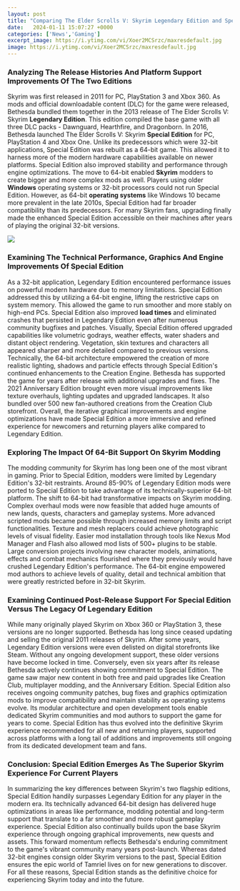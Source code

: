 ```yaml
---
layout: post
title: "Comparing The Elder Scrolls V: Skyrim Legendary Edition and Special Edition"
date:   2024-01-11 15:07:27 +0000
categories: ['News','Gaming']
excerpt_image: https://i.ytimg.com/vi/Xoer2MCSrzc/maxresdefault.jpg
image: https://i.ytimg.com/vi/Xoer2MCSrzc/maxresdefault.jpg
---
```


### Analyzing The Release Histories And Platform Support Improvements Of The Two Editions
Skyrim was first released in 2011 for PC, PlayStation 3 and Xbox 360. As mods and official downloadable content (DLC) for the game were released, Bethesda bundled them together in the 2013 release of The Elder Scrolls V: Skyrim **Legendary Edition**. This edition compiled the base game with all three DLC packs - Dawnguard, Hearthfire, and Dragonborn.
In 2016, Bethesda launched The Elder Scrolls V: Skyrim **Special Edition** for PC, PlayStation 4 and Xbox One. Unlike its predecessors which were 32-bit applications, Special Edition was rebuilt as a 64-bit game. This allowed it to harness more of the modern hardware capabilities available on newer platforms. Special Edition also improved stability and performance through engine optimizations. The move to 64-bit enabled **Skyrim** modders to create bigger and more complex mods as well.
Players using older **Windows** operating systems or 32-bit processors could not run Special Edition. However, as 64-bit **operating systems** like Windows 10 became more prevalent in the late 2010s, Special Edition had far broader compatibility than its predecessors. For many Skyrim fans, upgrading finally made the enhanced Special Edition accessible on their machines after years of playing the original 32-bit versions.

![](https://i.ytimg.com/vi/Xoer2MCSrzc/maxresdefault.jpg)
### Examining The Technical Performance, Graphics And Engine Improvements Of Special Edition
As a 32-bit application, Legendary Edition encountered performance issues on powerful modern hardware due to memory limitations. Special Edition addressed this by utilizing a 64-bit engine, lifting the restrictive caps on system memory. This allowed the game to run smoother and more stably on high-end PCs. Special Edition also improved **load times** and eliminated crashes that persisted in Legendary Edition even after numerous community bugfixes and patches.
Visually, Special Edition offered upgraded capabilities like volumetric godrays, weather effects, water shaders and distant object rendering. Vegetation, skin textures and characters all appeared sharper and more detailed compared to previous versions. Technically, the 64-bit architecture empowered the creation of more realistic lighting, shadows and particle effects through Special Edition's continued enhancements to the Creation Engine. 
Bethesda has supported the game for years after release with additional upgrades and fixes. The 2021 Anniversary Edition brought even more visual improvements like texture overhauls, lighting updates and upgraded landscapes. It also bundled over 500 new fan-authored creations from the Creation Club storefront. Overall, the iterative graphical improvements and engine optimizations have made Special Edition a more immersive and refined experience for newcomers and returning players alike compared to Legendary Edition.
### Exploring The Impact Of 64-Bit Support On Skyrim Modding
The modding community for Skyrim has long been one of the most vibrant in gaming. Prior to Special Edition, modders were limited by Legendary Edition's 32-bit restraints. Around 85-90% of Legendary Edition mods were ported to Special Edition to take advantage of its technically-superior 64-bit platform.
The shift to 64-bit had transformative impacts on Skyrim modding. Complex overhaul mods were now feasible that added huge amounts of new lands, quests, characters and gameplay systems. More advanced scripted mods became possible through increased memory limits and script functionalities. Texture and mesh replacers could achieve photographic levels of visual fidelity.
Easier mod installation through tools like Nexus Mod Manager and Flash also allowed mod lists of 500+ plugins to be stable. Large conversion projects involving new character models, animations, effects and combat mechanics flourished where they previously would have crushed Legendary Edition's performance. The 64-bit engine empowered mod authors to achieve levels of quality, detail and technical ambition that were greatly restricted before in 32-bit Skyrim.
### Examining Continued Post-Release Support For Special Edition Versus The Legacy Of Legendary Edition
While many originally played Skyrim on Xbox 360 or PlayStation 3, these versions are no longer supported. Bethesda has long since ceased updating and selling the original 2011 releases of Skyrim. After some years, Legendary Edition versions were even delisted on digital storefronts like Steam. Without any ongoing development support, these older versions have become locked in time.
Conversely, even six years after its release Bethesda actively continues showing commitment to Special Edition. The game saw major new content in both free and paid upgrades like Creation Club, multiplayer modding, and the Anniversary Edition. Special Edition also receives ongoing community patches, bug fixes and graphics optimization mods to improve compatibility and maintain stability as operating systems evolve. 
Its modular architecture and open development tools enable dedicated Skyrim communities and mod authors to support the game for years to come. Special Edition has thus evolved into the definitive Skyrim experience recommended for all new and returning players, supported across platforms with a long tail of additions and improvements still ongoing from its dedicated development team and fans.
### Conclusion: Special Edition Emerges As The Superior Skyrim Experience For Current Players
In summarizing the key differences between Skyrim's two flagship editions, Special Edition handily surpasses Legendary Edition for any player in the modern era. Its technically advanced 64-bit design has delivered huge optimizations in areas like performance, modding potential and long-term support that translate to a far smoother and more robust gameplay experience. 
Special Edition also continually builds upon the base Skyrim experience through ongoing graphical improvements, new quests and assets. This forward momentum reflects Bethesda's enduring commitment to the game's vibrant community many years post-launch. Whereas dated 32-bit engines consign older Skyrim versions to the past, Special Edition ensures the epic world of Tamriel lives on for new generations to discover. For all these reasons, Special Edition stands as the definitive choice for experiencing Skyrim today and into the future.